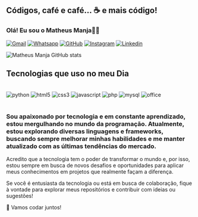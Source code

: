 ## Códigos, café e café... ☕ e mais código!

### Olá! Eu sou o Matheus Manja👋🏽

[![Gmail](https://img.shields.io/badge/Gmail-D14836?style=for-the-badge&logo=gmail&logoColor=white)]()
[![Whatsapp](https://img.shields.io/badge/WhatsApp-25D366?style=for-the-badge&logo=whatsapp&logoColor=white)]()
[![GitHub](https://img.shields.io/badge/GitHub-100000?style=for-the-badge&logo=github&logoColor=white)](https://github.com/MatheusManja7)
[![Instagram](https://img.shields.io/badge/Instagram-E4405F?style=for-the-badge&logo=instagram&logoColor=white)](https://www.instagram.com/matheus_manja7/?next=%2F)
[![Linkedin](https://img.shields.io/badge/LinkedIn-0077B5?style=for-the-badge&logo=linkedin&logoColor=white)](https://www.linkedin.com/in/matheus-manja-47844b335/)



![Matheus Manja GitHub stats](https://github-readme-stats.vercel.app/api?username=MatheusManja7&show_icons=true&theme=tokyonight)

## Tecnologias que uso no meu Dia

<div style="display: inline_block"><br/>
    <img align="center" alt="python" src="https://img.shields.io/badge/Python-3776AB?style=for-the-badge&logo=python&logoColor=white" /> 
    <img align="center" alt="html5" src="https://img.shields.io/badge/HTML-239120?style=for-the-badge&logo=html5&logoColor=white" /> 
    <img align="center" alt="css3" src="https://img.shields.io/badge/CSS-239120?&style=for-the-badge&logo=css3&logoColor=white" /> 
    <img align="center" alt="javascript" src="https://img.shields.io/badge/JavaScript-F7DF1E?style=for-the-badge&logo=javascript&logoColor=black" /> 
    <img align="center" alt="php" src="https://img.shields.io/badge/PHP-777BB4?style=for-the-badge&logo=php&logoColor=white" /> 
    <img align="center" alt="mysql" src="https://img.shields.io/badge/MySQL-00000F?style=for-the-badge&logo=mysql&logoColor=white" /> 
    <img align="center" alt="office" src="https://img.shields.io/badge/Microsoft_Office-D83B01?style=for-the-badge&logo=microsoft-office&logoColor=white" /> 
</div><br/>

### Sou apaixonado por tecnologia e em constante aprendizado, estou mergulhando no mundo da programação. Atualmente, estou explorando diversas linguagens e frameworks, buscando sempre melhorar minhas habilidades e me manter atualizado com as últimas tendências do mercado.

Acredito que a tecnologia tem o poder de transformar o mundo e, por isso, estou sempre em busca de novos desafios e oportunidades para aplicar meus conhecimentos em projetos que realmente façam a diferença.

Se você é entusiasta da tecnologia ou está em busca de colaboração, fique à vontade para explorar meus repositórios e contribuir com ideias ou sugestões!

🚀 Vamos codar juntos!

